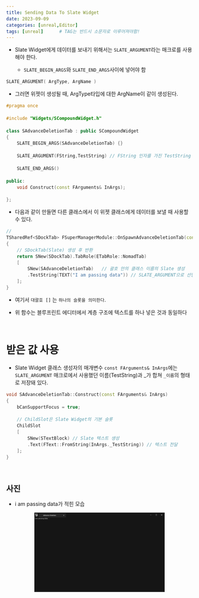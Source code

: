 ```yaml
---
title: Sending Data To Slate Widget
date: 2023-09-09
categories: [unreal,Editor]
tags: [unreal]		# TAG는 반드시 소문자로 이루어져야함!
---
```



* Slate Widget에게 데이터를 보내기 위해서는 `SLATE_ARGUMENT`라는 매크로를 사용해야 한다.

  * `SLATE_BEGIN_ARGS`와 `SLATE_END_ARGS`사이에 넣어야 함

```c++
SLATE_ARGUMENT( ArgType, ArgName )
```

* 그러면 위젯이 생성될 때, ArgType타입에 대한 ArgName이 같이 생성된다.

```c++
#pragma once

#include "Widgets/SCompoundWidget.h"

class SAdvanceDeletionTab : public SCompoundWidget
{
	SLATE_BEGIN_ARGS(SAdvanceDeletionTab) {}

	SLATE_ARGUMENT(FString,TestString) // FString 인자를 가진 TestString 선언
	
	SLATE_END_ARGS()

public:
	void Construct(const FArguments& InArgs);
	
};

```

* 다음과 같이 만들면 다른 클래스에서 이 위젯 클래스에게 데이터를 보낼 때 사용할 수 있다.
  
```c++
// 
TSharedRef<SDockTab> FSuperManagerModule::OnSpawnAdvanceDeletionTab(const FSpawnTabArgs& SpawnTabArgs)
{
	// SDockTab(Slate) 생성 후 반환
	return SNew(SDockTab).TabRole(ETabRole::NomadTab)
	[
		SNew(SAdvanceDeletionTab) 	// 괄호 안의 클래스 이름의 Slate 생성
		.TestString(TEXT("I am passing data")) // SLATE_ARGUMENT으로 선언된 TestString에 값 전달
	];
}
```

* 여기서 `대괄호 []` 는 `하나의 슬롯을 의미한다`.

* 위 함수는 블루프린트 에디터에서 계층 구조에 텍스트를 하나 넣은 것과 동일하다




<br>

받은 값 사용
============

* Slate Widget 클래스 생성자의 매개변수 `const FArguments& InArgs`에는 `SLATE_ARGUMENT` 매크로에서 사용했던 이름(TestString)과 _가 합쳐 `_이름`의 형태로 저장돼 있다.

```c++
void SAdvanceDeletionTab::Construct(const FArguments& InArgs)
{
	bCanSupportFocus = true;
    
    // ChildSlot은 Slate Widget의 기본 슬롯
	ChildSlot
	[
		SNew(STextBlock) // Slate 텍스트 생성
		.Text(FText::FromString(InArgs._TestString)) // 텍스트 전달
	];
}
```

<br>

사진
-------

* i am passing data가 적힌 모습


<center><img src="./../../../assets/img/Unreal/Editor/SendingDataToSlate/passing%20data.png" style="width: 70%; height: auto;"></center>

